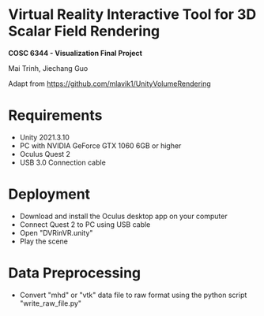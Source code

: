# **Virtual Reality Interactive Tool for 3D Scalar Field Rendering**
**COSC 6344 - Visualization Final Project**

 Mai Trinh, Jiechang Guo

Adapt from https://github.com/mlavik1/UnityVolumeRendering

# Requirements
- Unity 2021.3.10
- PC with NVIDIA GeForce GTX 1060 6GB or higher
- Oculus Quest 2
- USB 3.0 Connection cable

# Deployment
- Download and install the Oculus desktop app on your computer
- Connect Quest 2 to PC using USB cable
- Open "DVRinVR.unity"
- Play the scene

# Data Preprocessing
- Convert "mhd" or "vtk" data file to raw format using the python script "write_raw_file.py"



